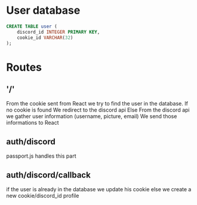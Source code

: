 # User database

```SQL
CREATE TABLE user (
    discord_id INTEGER PRIMARY KEY,
    cookie_id VARCHAR(32)
);
```

# Routes

## '/'

From the cookie sent from React we try to find the user in the database.
If no cookie is found
    We redirect to the discord api
Else
    From the discord api we gather user information (username, picture, email)
    We send those informations to React

## auth/discord

passport.js handles this part

## auth/discord/callback

if the user is already in the database
    we update his cookie
else
    we create a new cookie/discord_id profile